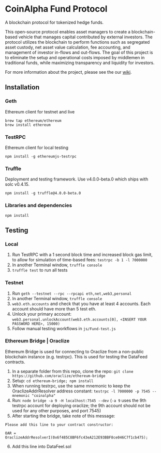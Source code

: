 # CoinAlpha Fund Protocol

A blockchain protocol for tokenized hedge funds.

This open-source protocol enables asset managers to create a blockchain-based vehicle that manages capital contributed by external investors. The protocol utilizes the blockchain to perform functions such as segregated asset custody, net asset value calculation, fee accounting, and management of investor in-flows and out-flows.  The goal of this project is to eliminate the setup and operational costs imposed by middlemen in traditional funds, while maximizing transparency and liquidity for investors.  

For more information about the project, please see the our [wiki](https://github.com/CoinAlpha/fund-protocol/wiki).

## Installation

### Geth
Ethereum client for testnet and live
```
brew tap ethereum/ethereum
brew install ethereum
```

### TestRPC
Ethereum client for local testing
```
npm install -g ethereumjs-testrpc
```

### Truffle
Deployment and testing framework.  Use v4.0.0-beta.0 which ships with solc v0.4.15.
```
npm install -g truffle@4.0.0-beta.0
```


### Libraries and dependencies
```
npm install
```
## Testing

### Local
1. Run TestRPC with a 1 second block time and increased block gas limit, to allow for simulation of time-based fees: `testrpc -b 1 -l 7000000` 
2. In another Terminal window, `truffle console`
3. `truffle test` to run all tests

### Testnet
1. Run `geth --testnet --rpc --rpcapi eth,net,web3,personal`
2. In another Terminal window, `truffle console`
3. `web3.eth.accounts` and check that you have at least 4 accounts.  Each account should have more than 5 test eth.
4. Unlock your primary account: `web3.personal.unlockAccount(web3.eth.accounts[0], <INSERT YOUR PASSWORD HERE>, 15000)`
5. Follow manual testing workflows in `js/Fund-test.js`

### Ethereum Bridge | Oraclize
Ethereum Bridge is used for connecting to Oraclize from a non-public blockchain instance (e.g. testrpc).  This is used for testing the DataFeed contracts.

1. In a separate folder from this repo, clone the repo: `git clone https://github.com/oraclize/ethereum-bridge`
2. Setup: `cd ethereum-bridge; npm install`
3. When running testrpc, use the same mnemonic to keep the OraclizeAddrResolver address constant: `testrpc -l 7000000 -p 7545 --mnemonic "coinalpha"`
4. Run: `node bridge -a 9 -H localhost:7545 --dev` (`-a 9` uses the 9th testrpc account for deploying oraclize; the 9th account should not be used for any other purposes, and port 7545)
5. After starting the bridge, take note of this message:

  ```
  Please add this line to your contract constructor:

  OAR = OraclizeAddrResolverI(0x6f485C8BF6fc43eA212E93BBF8ce046C7f1cb475);
  ```

6. Add this line into DataFeel.sol